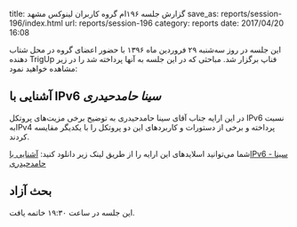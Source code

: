 title: گزارش جلسه ۱۹۶ام گروه کاربران لینوکس مشهد
save_as: reports/session-196/index.html
url: reports/session-196
category: reports
date: 2017/04/20 16:08

این جلسه در روز سه‌شنبه ۲۹ فروردین ماه ۱۳۹۶ با حضور اعضای گروه در محل شتاب دهنده TrigUp فناپ برگزار شد. مباحثی که در این جلسه به آنها پرداخته شد را در زیر مشاهده خواهید نمود:
<!--more-->

## آشنایی با IPv6 *سینا حامدحیدری*
در این ارایه جناب آقای سینا حامدحیدری به توضیح برخی مزیت‌های پروتکل IPv6 نسبت بهIPv4 پرداخته و برخی از دستورات و کاربردهای این دو پروتکل را با یکدیگر مقایسه کردند.

شما می‌توانید اسلایدهای این ارایه را از طریق لینک زیر دانلود کنید:
[آشنایی باIPv6 - سینا حامدحیدری](/theme/uploads/reports/session-196/IPV6-presentation.pptx)

## بحث آزاد

این جلسه در ساعت ۱۹:۳۰ خاتمه یافت.
